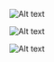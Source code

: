 ![Alt text](https://github.com/chroman/CRMultiRowSelect/raw/master/demo1.png "Green color")

![Alt text](https://github.com/chroman/CRMultiRowSelect/raw/master/demo2.png "Red color")

![Alt text](https://github.com/chroman/CRMultiRowSelect/raw/master/demo3.png "Blue color")


